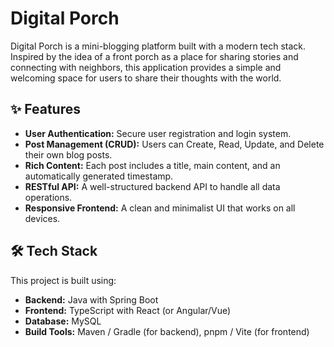 # Digital Porch

Digital Porch is a mini-blogging platform built with a modern tech stack. Inspired by the idea of a front porch as a place for sharing stories and connecting with neighbors, this application provides a simple and welcoming space for users to share their thoughts with the world.

## ✨ Features

*   **User Authentication:** Secure user registration and login system.
*   **Post Management (CRUD):** Users can Create, Read, Update, and Delete their own blog posts.
*   **Rich Content:** Each post includes a title, main content, and an automatically generated timestamp.
*   **RESTful API:** A well-structured backend API to handle all data operations.
*   **Responsive Frontend:** A clean and minimalist UI that works on all devices.

## 🛠️ Tech Stack

This project is built using:

*   **Backend:** Java with Spring Boot
*   **Frontend:** TypeScript with React (or Angular/Vue)
*   **Database:** MySQL
*   **Build Tools:** Maven / Gradle (for backend), pnpm / Vite (for frontend)

